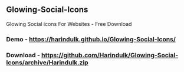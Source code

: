 ## Glowing-Social-Icons
Glowing Social icons For Websites - Free Download
### Demo - https://harindulk.github.io/Glowing-Social-Icons/
### Download - https://github.com/Harindulk/Glowing-Social-Icons/archive/Harindulk.zip
